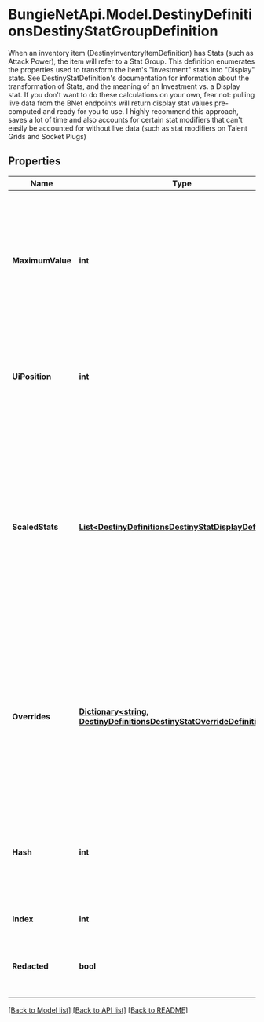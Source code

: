 # BungieNetApi.Model.DestinyDefinitionsDestinyStatGroupDefinition
When an inventory item (DestinyInventoryItemDefinition) has Stats (such as Attack Power), the item will refer to a Stat Group. This definition enumerates the properties used to transform the item's \"Investment\" stats into \"Display\" stats.  See DestinyStatDefinition's documentation for information about the transformation of Stats, and the meaning of an Investment vs. a Display stat.  If you don't want to do these calculations on your own, fear not: pulling live data from the BNet endpoints will return display stat values pre-computed and ready for you to use. I highly recommend this approach, saves a lot of time and also accounts for certain stat modifiers that can't easily be accounted for without live data (such as stat modifiers on Talent Grids and Socket Plugs)
## Properties

Name | Type | Description | Notes
------------ | ------------- | ------------- | -------------
**MaximumValue** | **int** | The maximum possible value that any stat in this group can be transformed into.  This is used by stats that *don&#39;t* have scaledStats entries below, but that still need to be displayed as a progress bar, in which case this is used as the upper bound for said progress bar. (the lower bound is always 0) | [optional] 
**UiPosition** | **int** | This apparently indicates the position of the stats in the UI? I&#39;ve returned it in case anyone can use it, but it&#39;s not of any use to us on BNet. Something&#39;s being lost in translation with this value. | [optional] 
**ScaledStats** | [**List&lt;DestinyDefinitionsDestinyStatDisplayDefinition&gt;**](DestinyDefinitionsDestinyStatDisplayDefinition.md) | Any stat that requires scaling to be transformed from an \&quot;Investment\&quot; stat to a \&quot;Display\&quot; stat will have an entry in this list. For more information on what those types of stats mean and the transformation process, see DestinyStatDefinition.  In retrospect, I wouldn&#39;t mind if this was a dictionary keyed by the stat hash instead. But I&#39;m going to leave it be because [[After Apple Picking]]. | [optional] 
**Overrides** | [**Dictionary&lt;string, DestinyDefinitionsDestinyStatOverrideDefinition&gt;**](DestinyDefinitionsDestinyStatOverrideDefinition.md) | The game has the ability to override, based on the stat group, what the localized text is that is displayed for Stats being shown on the item.  Mercifully, no Stat Groups use this feature currently. If they start using them, we&#39;ll all need to start using them (and those of you who are more prudent than I am can go ahead and start pre-checking for this.) | [optional] 
**Hash** | **int** | The unique identifier for this entity. Guaranteed to be unique for the type of entity, but not globally.  When entities refer to each other in Destiny content, it is this hash that they are referring to. | [optional] 
**Index** | **int** | The index of the entity as it was found in the investment tables. | [optional] 
**Redacted** | **bool** | If this is true, then there is an entity with this identifier/type combination, but BNet is not yet allowed to show it. Sorry! | [optional] 

[[Back to Model list]](../README.md#documentation-for-models) [[Back to API list]](../README.md#documentation-for-api-endpoints) [[Back to README]](../README.md)

